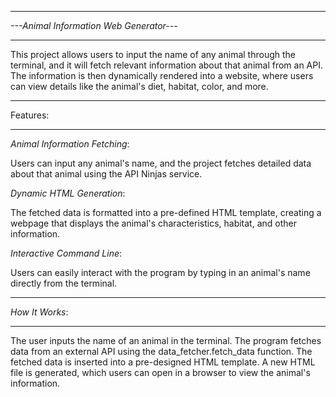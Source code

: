 ________________
*---Animal Information Web Generator---*
________________
This project allows users to input the name of any animal through the terminal, and it will fetch relevant information about that animal from an API. The information is then dynamically rendered into a website, where users can view details like the animal's diet, habitat, color, and more.
________________
Features:
________________

*Animal Information Fetching*: 

Users can input any animal's name, and the project fetches detailed data about that animal using the API Ninjas service.

*Dynamic HTML Generation*: 

The fetched data is formatted into a pre-defined HTML template, creating a webpage that displays the animal's characteristics, habitat, and other information.

*Interactive Command Line*: 

Users can easily interact with the program by typing in an animal's name directly from the terminal.

________________
*How It Works*:
________________

The user inputs the name of an animal in the terminal.
The program fetches data from an external API using the data_fetcher.fetch_data function.
The fetched data is inserted into a pre-designed HTML template.
A new HTML file is generated, which users can open in a browser to view the animal's information.